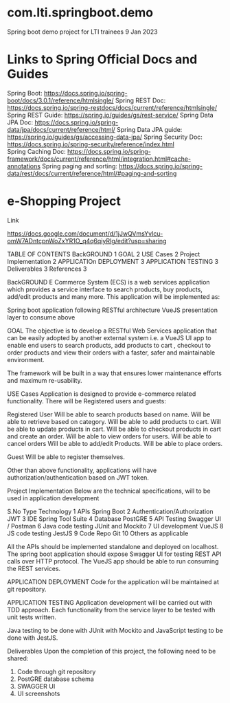 # com.lti.springboot.demo

 Spring boot demo project for LTI trainees 9 Jan 2023

# Links to Spring Official Docs and Guides 

Spring Boot: https://docs.spring.io/spring-boot/docs/3.0.1/reference/htmlsingle/ 
Spring REST Doc: https://docs.spring.io/spring-restdocs/docs/current/reference/htmlsingle/ 
Spring REST Guide: https://spring.io/guides/gs/rest-service/ 
Spring Data JPA Doc: https://docs.spring.io/spring-data/jpa/docs/current/reference/html/
Spring Data JPA guide: https://spring.io/guides/gs/accessing-data-jpa/
Spring Security Doc: https://docs.spring.io/spring-security/reference/index.html  
Spring Caching Doc: https://docs.spring.io/spring-framework/docs/current/reference/html/integration.html#cache-annotations 
Spring paging and sorting: https://docs.spring.io/spring-data/rest/docs/current/reference/html/#paging-and-sorting 


# e-Shopping Project 

Link 

https://docs.google.com/document/d/1jJwQVmsYvIcu-omW7ADntcpnWoZxYR1O_q4q6qiyRIg/edit?usp=sharing 

TABLE OF CONTENTS
BackGROUND	1
GOAL	2
USE Cases	2
Project Implementation	2
APPLICATIOn DEPLOYMENT	3
APPLICATION TESTING	3
Deliverables	3
References	3


BackGROUND
E Commerce System (ECS) is a web services application which provides a service interface to search products, buy products, add/edit products and many more. This application will be implemented as: 

Spring boot application following RESTful architecture
VueJS presentation layer to consume above 

GOAL
The objective is to develop a RESTful Web Services application that can be easily adopted by another external system i.e. a VueJS UI app to enable end users to search products, add products to cart , checkout  to order products and view their orders  with a faster, safer and maintainable environment.

The framework will be built in a way that ensures lower maintenance efforts and maximum re-usability.

USE Cases
Application is designed to provide e-commerce related functionality. There will be Registered users and guests:

Registered User
Will be able to search products based on name.
Will be able to retrieve based on category.
Will be able to add products to cart.
Will be able to update products in cart.
Will be able to checkout products in cart and create an order.
Will be able to view orders for users.
Will be able to cancel orders
Will be able to add/edit Products.
Will be able to place orders. 

Guest
Will be able to register themselves.

Other than above functionality, applications will have authorization/authentication based on JWT token.

Project Implementation
Below are the technical specifications, will to be used in application development 

S.No
Type
Technology
1
APIs
Spring Boot
2
Authentication/Authorization
JWT
3
IDE
Spring Tool Suite
4
Database
PostGRE
5
API Testing
Swagger UI / Postman
6
Java code testing
JUnit and Mockito
7
UI development 
VueJS
8
JS code testing 
JestJS
9
Code Repo
Git 
10
Others
as applicable 


All the APIs should be implemented standalone and deployed on localhost. The spring boot application should expose Swagger UI for testing REST API calls over HTTP protocol. The VueJS app should be able to run consuming the REST services.


APPLICATION DEPLOYMENT
Code for the application will be maintained at git repository. 


APPLICATION TESTING
Application development will be carried out with TDD approach. Each functionality from the service layer to be tested with unit tests written. 

Java testing to be done with JUnit with Mockito and JavaScript testing to be done with JestJS. 


Deliverables
Upon the completion of this project, the following need to be shared:

1. Code through git repository 
2. PostGRE database schema 
3. SWAGGER UI  
4. UI screenshots 



